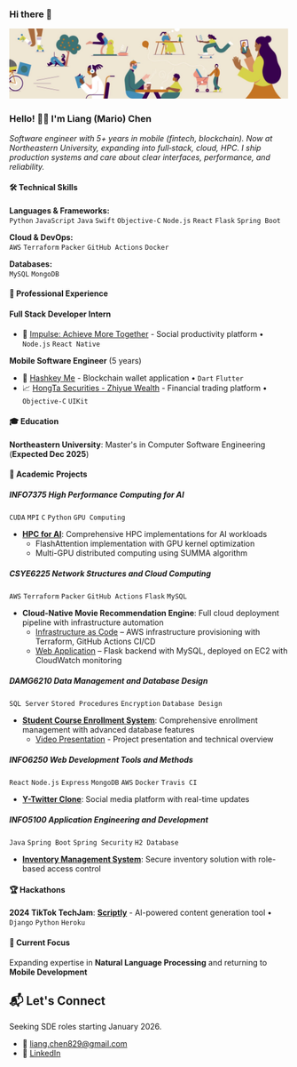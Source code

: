 ### Hi there 👋

<!--
**dexkum-2myzZy-jipzid/dexkum-2myzZy-jipzid** is a ✨ _special_ ✨ repository because its `README.md` (this file) appears on your GitHub profile.

Here are some ideas to get you started:

- 🔭 I’m currently working on ...
- 🌱 I’m currently learning ...
- 👯 I’m looking to collaborate on ...
- 🤔 I’m looking for help with ...
- 💬 Ask me about ...
- 📫 How to reach me: ...
- 😄 Pronouns: ...
- ⚡ Fun fact: ...
-->

![Header](https://github.com/dexkum-2myzZy-jipzid/dexkum-2myzZy-jipzid/blob/main/header.jpeg)

### Hello! 👋🏻 I'm **Liang (Mario) Chen**

_Software engineer with 5+ years in mobile (fintech, blockchain). Now at Northeastern University, expanding into full‑stack, cloud, HPC. I ship production systems and care about clear interfaces, performance, and reliability._

#### 🛠️ Technical Skills

**Languages & Frameworks:**  
`Python` `JavaScript` `Java` `Swift` `Objective-C` `Node.js` `React` `Flask` `Spring Boot`

**Cloud & DevOps:**  
`AWS` `Terraform` `Packer` `GitHub Actions` `Docker`

**Databases:**  
`MySQL` `MongoDB`

#### 💼 Professional Experience

#### Full Stack Developer Intern

- 🤝 [Impulse: Achieve More Together](https://www.findyourimpulse.com) - Social productivity platform • `Node.js` `React Native`

**Mobile Software Engineer** (5 years)

- 📱 [Hashkey Me](https://me.hashkey.com/zh-CN) - Blockchain wallet application • `Dart` `Flutter`
- 📈 [HongTa Securities - Zhiyue Wealth](https://itunes.apple.com/cn/app/id529436337) - Financial trading platform  • `Objective-C` `UIKit`

#### 🎓 Education

**Northeastern University**: Master's in Computer Software Engineering (**Expected Dec 2025**)

#### 🚀 Academic Projects

##### INFO7375 High Performance Computing for AI

`CUDA` `MPI` `C` `Python` `GPU Computing`

- [**HPC for AI**](https://github.com/dexkum-2myzZy-jipzid/INFO7375-HPC-AI): Comprehensive HPC implementations for AI workloads
  - FlashAttention implementation with GPU kernel optimization
  - Multi-GPU distributed computing using SUMMA algorithm

##### CSYE6225 Network Structures and Cloud Computing

`AWS` `Terraform` `Packer` `GitHub Actions` `Flask` `MySQL`

- **Cloud-Native Movie Recommendation Engine**: Full cloud deployment pipeline with infrastructure automation
  - [Infrastructure as Code](https://github.com/dexkum-2myzZy-jipzid/cloud-project-terraform-aws-infra) – AWS infrastructure provisioning with Terraform, GitHub Actions CI/CD
  - [Web Application](https://github.com/dexkum-2myzZy-jipzid/cloud-native-web-application) – Flask backend with MySQL, deployed on EC2 with CloudWatch monitoring

##### DAMG6210 Data Management and Database Design

`SQL Server` `Stored Procedures` `Encryption` `Database Design`

- [**Student Course Enrollment System**](https://github.com/dexkum-2myzZy-jipzid/student-enrollment-system): Comprehensive enrollment management with advanced database features
  - [Video Presentation](https://youtu.be/yBI5mhUKm9g?si=lSQA8FvK2D8IWUwi&t=3037) - Project presentation and technical overview

##### INFO6250 Web Development Tools and Methods

`React` `Node.js` `Express` `MongoDB` `AWS` `Docker` `Travis CI`

- [**Y-Twitter Clone**](https://github.com/dexkum-2myzZy-jipzid/Y-TwitterClone): Social media platform with real-time updates

##### INFO5100 Application Engineering and Development

`Java` `Spring Boot` `Spring Security` `H2 Database`

- [**Inventory Management System**](https://github.com/dexkum-2myzZy-jipzid/inventory-management-system): Secure inventory solution with role-based access control

#### 🏆 Hackathons

**2024 TikTok TechJam**: [**Scriptly**](https://devpost.com/software/scriptly) - AI-powered content generation tool • `Django` `Python` `Heroku`

#### 🎯 Current Focus

Expanding expertise in **Natural Language Processing** and returning to **Mobile Development**

## 📬 Let's Connect

Seeking SDE roles starting January 2026.

- 📧 <liang.chen829@gmail.com>
- 🔗 [LinkedIn](https://www.linkedin.com/in/liang-chen-0829zzz)
